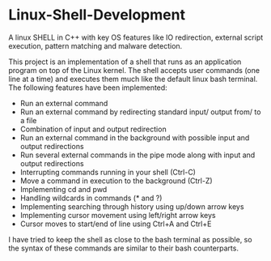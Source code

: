 # Linux-Shell-Development
A linux SHELL in C++ with key OS features like IO redirection, external script execution, pattern matching and malware detection.

This project is an implementation of a shell that runs as an application program on top of the Linux kernel. The shell accepts user commands (one line at a time) and executes them much like the default linux bash terminal.
The following features have been implemented:

- Run an external command
- Run an external command by redirecting standard input/ output from/ to a file
- Combination of input and output redirection
- Run an external command in the background with possible input and output redirections
- Run several external commands in the pipe mode along with input and output redirections
- Interrupting commands running in your shell (Ctrl-C)
- Move a command in execution to the background (Ctrl-Z)
- Implementing cd and pwd
- Handling wildcards in commands (* and ?)
- Implementing searching through history using up/down arrow keys
- Implementing cursor movement using left/right arrow keys
- Cursor moves to start/end of line using Ctrl+A and Ctrl+E

I have tried to keep the shell as close to the bash terminal as possible, so the syntax of these commands are similar to their bash counterparts.
